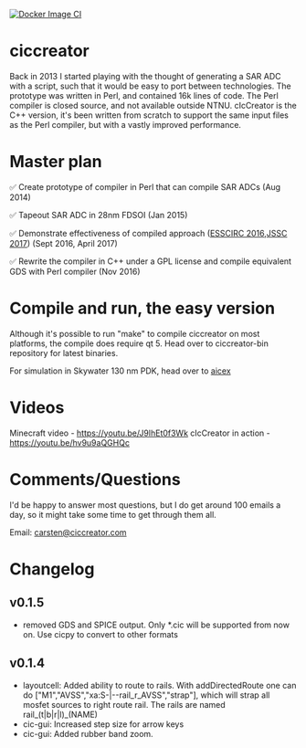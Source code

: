
[![Docker Image CI](https://github.com/wulffern/ciccreator/actions/workflows/docker-image.yml/badge.svg?branch=master)](https://github.com/wulffern/ciccreator/actions/workflows/docker-image.yml)

# ciccreator
Back in 2013 I started playing with the thought of generating a SAR ADC with a
script, such that it would be easy to port between technologies. The prototype
was written in Perl, and contained 16k lines of code. The Perl compiler is
closed source, and not available outside NTNU. cIcCreator is the C++ version,
it's been written from scratch to support the same input files as the Perl
compiler, but with a vastly improved performance.

# Master plan
:white_check_mark: Create prototype of compiler in Perl that can compile SAR ADCs (Aug 2014) 

:white_check_mark: Tapeout SAR ADC in 28nm FDSOI (Jan 2015)

:white_check_mark: Demonstrate effectiveness of compiled approach ([ESSCIRC 2016](http://ieeexplore.ieee.org/document/7598271/),[JSSC 2017](http://ieeexplore.ieee.org/document/7906479/)) (Sept 2016, April 2017)

:white_check_mark: Rewrite the compiler in C++ under a GPL license and compile equivalent GDS with Perl compiler (Nov 2016)

# Compile and run, the easy version

Although it's possible to run "make" to compile ciccreator on most platforms,
the compile does require qt 5. Head over to ciccreator-bin repository for latest binaries.

For simulation in Skywater 130 nm PDK, head over to [aicex](https://github.com/wulffern/aicex)
 
# Videos

Minecraft video - https://youtu.be/J9lhEt0f3Wk 
cIcCreator in action - https://youtu.be/hv9u9aQGHQc


# Comments/Questions
I'd be happy to answer most questions, but I do get around 100 emails a day, so
it might take some time to get through them all.

Email: carsten@ciccreator.com


# Changelog

## v0.1.5
* removed GDS and SPICE output. Only *.cic will be supported from now on. Use
  cicpy to convert to other formats
  
## v0.1.4
* layoutcell: Added ability to route to rails.
With addDirectedRoute one can do ["M1","AVSS","xa:S-|--rail_r_AVSS","strap"], which will strap all mosfet sources to right route rail.
The rails are named rail_(t|b|r|l)_(NAME)
* cic-gui: Increased step size for arrow keys
* cic-gui: Added rubber band zoom.
